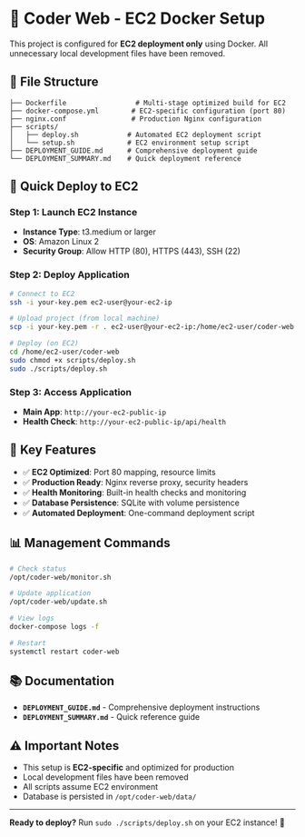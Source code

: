 # 🐳 Coder Web - EC2 Docker Setup

This project is configured for **EC2 deployment only** using Docker. All unnecessary local development files have been removed.

## 📁 **File Structure**

```
├── Dockerfile                 # Multi-stage optimized build for EC2
├── docker-compose.yml        # EC2-specific configuration (port 80)
├── nginx.conf                # Production Nginx configuration
├── scripts/
│   ├── deploy.sh            # Automated EC2 deployment script
│   └── setup.sh             # EC2 environment setup script
├── DEPLOYMENT_GUIDE.md      # Comprehensive deployment guide
└── DEPLOYMENT_SUMMARY.md    # Quick deployment reference
```

## 🚀 **Quick Deploy to EC2**

### **Step 1: Launch EC2 Instance**
- **Instance Type**: t3.medium or larger
- **OS**: Amazon Linux 2
- **Security Group**: Allow HTTP (80), HTTPS (443), SSH (22)

### **Step 2: Deploy Application**
```bash
# Connect to EC2
ssh -i your-key.pem ec2-user@your-ec2-ip

# Upload project (from local machine)
scp -i your-key.pem -r . ec2-user@your-ec2-ip:/home/ec2-user/coder-web

# Deploy (on EC2)
cd /home/ec2-user/coder-web
sudo chmod +x scripts/deploy.sh
sudo ./scripts/deploy.sh
```

### **Step 3: Access Application**
- **Main App**: `http://your-ec2-public-ip`
- **Health Check**: `http://your-ec2-public-ip/api/health`

## 🔧 **Key Features**

- ✅ **EC2 Optimized**: Port 80 mapping, resource limits
- ✅ **Production Ready**: Nginx reverse proxy, security headers
- ✅ **Health Monitoring**: Built-in health checks and monitoring
- ✅ **Database Persistence**: SQLite with volume persistence
- ✅ **Automated Deployment**: One-command deployment script

## 📊 **Management Commands**

```bash
# Check status
/opt/coder-web/monitor.sh

# Update application
/opt/coder-web/update.sh

# View logs
docker-compose logs -f

# Restart
systemctl restart coder-web
```

## 📚 **Documentation**

- **`DEPLOYMENT_GUIDE.md`** - Comprehensive deployment instructions
- **`DEPLOYMENT_SUMMARY.md`** - Quick reference guide

## ⚠️ **Important Notes**

- This setup is **EC2-specific** and optimized for production
- Local development files have been removed
- All scripts assume EC2 environment
- Database is persisted in `/opt/coder-web/data/`

---

**Ready to deploy?** Run `sudo ./scripts/deploy.sh` on your EC2 instance! 🚀
